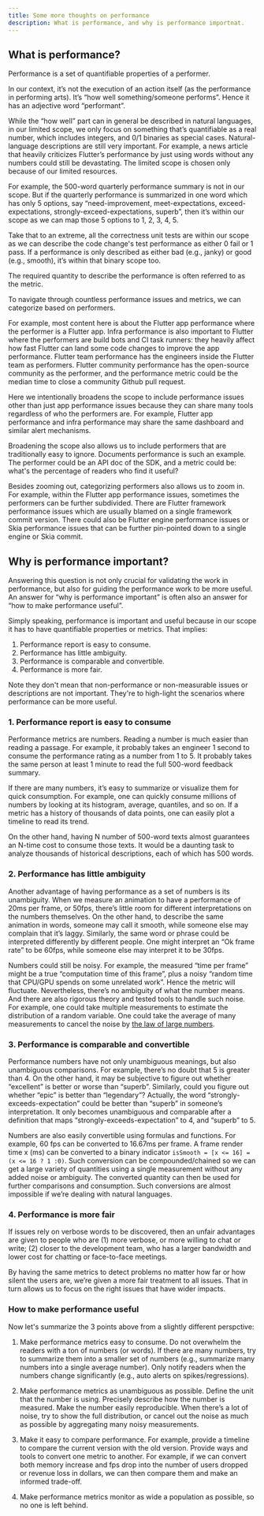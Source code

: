 ```yaml
---
title: Some more thoughts on performance
description: What is performance, and why is performance importnat.
---
```


## What is performance?

Performance is a set of quantifiable properties of a performer.

In our context, it’s not the execution of an action itself (as the performance
in performing arts). It’s “how well something/someone performs”. Hence it has an
adjective word “performant”.

While the “how well” part can in general be described in natural languages, in
our limited scope, we only focus on something that’s quantifiable as a real
number, which includes integers, and 0/1 binaries as special cases.
Natural-language descriptions are still very important. For example, a news
article that heavily criticizes Flutter’s performance by just using words
without any numbers could still be devastating. The limited scope is chosen only
because of our limited resources.

For example, the 500-word quarterly performance summary is not in our scope. But
if the quarterly performance is summarized in one word which has only 5 options,
say “need-improvement, meet-expectations, exceed-expectations,
strongly-exceed-expectations, superb”, then it’s within our scope as we can map
those 5 options to 1, 2, 3, 4, 5.

Take that to an extreme, all the correctness unit tests are within our scope as
we can describe the code change's test performance as either 0 fail or 1 pass.
If a performance is only described as either bad (e.g., janky) or good (e.g.,
smooth), it’s within that binary scope too.

The required quantity to describe the performance is often referred to as the
metric.

To navigate through countless performance issues and metrics, we can categorize
based on performers.

For example, most content here is about the Flutter app performance where the
performer is a Flutter app. Infra performance is also important to Flutter where
the performers are build bots and CI task runners: they heavily affect how fast
Flutter can land some code changes to improve the app performance. Flutter team
performance has the engineers inside the Flutter team as performers. Flutter
community performance has the open-source community as the performer, and the
performance metric could be the median time to close a community Github pull
request.

Here we intentionally broadens the scope to include performance issues other
than just app performance issues because they can share many tools regardless of
who the performers are. For example, Flutter app performance and infra
performance may share the same dashboard and similar alert mechanisms.

Broadening the scope also allows us to include performers that are traditionally
easy to ignore. Documents performance is such an example. The performer could be
an API doc of the SDK, and a metric could be: what's the percentage of readers
who find it useful?

Besides zooming out, categorizing performers also allows us to zoom in. For
example, within the Flutter app performance issues, sometimes the performers can
be further subdivided. There are Flutter framework performance issues which are
usually blamed on a single framework commit version. There could also be Flutter
engine performance issues or Skia performance issues that can be further
pin-pointed down to a single engine or Skia commit.

## Why is performance important?

Answering this question is not only crucial for validating the work in
performance, but also for guiding the performance work to be more useful. An
answer for “why is performance important” is often also an answer for “how to
make performance useful”.

Simply speaking, performance is important and useful because in our scope it has
to have quantifiable properties or metrics. That implies:
1. Performance report is easy to consume.
2. Performance has little ambiguity.
3. Performance is comparable and convertible.
4. Performance is more fair.

Note they don't mean that non-performance or non-measurable issues or
descriptions are not important. They're to high-light the scenarios where
performance can be more useful.

### 1. Performance report is easy to consume

Performance metrics are numbers. Reading a number is much easier than reading a
passage. For example, it probably takes an engineer 1 second to consume the
performance rating as a number from 1 to 5. It probably takes the same person at
least 1 minute to read the full 500-word feedback summary.

If there are many numbers, it’s easy to summarize or visualize them for quick
consumption. For example, one can quickly consume millions of numbers by looking
at its histogram, average, quantiles, and so on. If a metric has a history of
thousands of data points, one can easily plot a timeline to read its trend.

On the other hand, having N number of 500-word texts almost guarantees an N-time
cost to consume those texts. It would be a daunting task to analyze thousands of
historical descriptions, each of which has 500 words.

### 2. Performance has little ambiguity

Another advantage of having performance as a set of numbers is its unambiguity.
When we measure an animation to have a performance of 20ms per frame, or 50fps,
there’s little room for different interpretations on the numbers themselves. On
the other hand, to describe the same animation in words, someone may call it
smooth, while someone else may complain that it’s laggy. Similarly, the same
word or phrase could be interpreted differently by different people. One might
interpret an “Ok frame rate” to be 60fps, while someone else may interpret it to
be 30fps.

Numbers could still be noisy. For example, the measured “time per frame” might
be a true “computation time of this frame”, plus a noisy “random time that
CPU/GPU spends on some unrelated work”. Hence the metric will fluctuate.
Nevertheless, there’s no ambiguity of what the number means. And there are also
rigorous theory and tested tools to handle such noise. For example, one could
take multiple measurements to estimate the distribution of a random variable.
One could take the average of many measurements to cancel the noise by [the law
of large numbers][1].

### 3. Performance is comparable and convertible

Performance numbers have not only unambiguous meanings, but also unambiguous
comparisons. For example, there’s no doubt that 5 is greater than 4. On the
other hand, it may be subjective to figure out whether “excellent” is better or
worse than “superb”. Similarly, could you figure out whether “epic” is better
than “legendary”? Actually, the word “strongly-exceeds-expectation” could be
better than “superb” in someone’s interpretation. It only becomes unambiguous
and comparable after a definition that maps “strongly-exceeds-expectation” to 4,
and “superb” to 5.

Numbers are also easily convertible using formulas and functions. For example,
60 fps can be converted to 16.67ms per frame. A frame render time x (ms)  can be
converted to a binary indicator `isSmooth = [x <= 16] = (x <= 16 ? 1 :0)`. Such
conversion can be compounded/chained so we can get a large variety of quantities
using a single measurement without any added noise or ambiguity. The converted
quantity can then be used for further comparisons and consumption. Such
conversions are almost impossible if we’re dealing with natural languages.

### 4. Performance is more fair

If issues rely on verbose words to be discovered, then an unfair advantages are
given to people who are (1) more verbose, or more willing to chat or write; (2)
closer to the development team, who has a larger bandwidth and lower cost for
chatting or face-to-face meetings.

By having the same metrics to detect problems no matter how far or how silent
the users are, we’re given a more fair treatment to all issues. That in turn
allows us to focus on the right issues that have wider impacts.

### How to make performance useful

Now let's summarize the 3 points above from a slightly different perspctive:
1. Make performance metrics easy to consume. Do not overwhelm the readers with a
   ton of numbers (or words). If there are many numbers, try to summarize them
   into a smaller set of numbers (e.g., summarize many numbers into a single
   average number). Only notify readers when the numbers change significantly
   (e.g., auto alerts on spikes/regressions).

2. Make performance metrics as unambiguous as possible. Define the unit that the
   number is using. Precisely describe how the number is measured. Make the
   number easily reproducible. When there’s a lot of noise, try to show the full
   distribution, or cancel out the noise as much as possible by aggregating many
   noisy measurements.

3. Make it easy to compare performance. For example, provide a timeline to
   compare the current version with the old version. Provide ways and tools to
   convert one metric to another. For example, if we can convert both memory
   increase and fps drop into the number of users dropped or revenue loss in
   dollars, we can then compare them and make an informed trade-off.

4. Make performance metrics monitor as wide a population as possible, so no one
   is left behind.

[1]: https://en.wikipedia.org/wiki/Law_of_large_numbers
